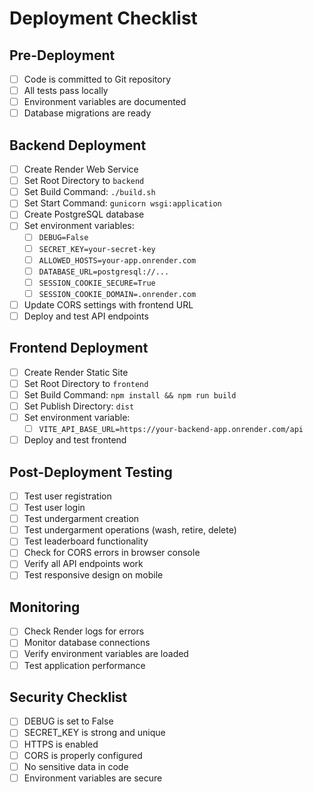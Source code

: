 # Deployment Checklist

## Pre-Deployment
- [ ] Code is committed to Git repository
- [ ] All tests pass locally
- [ ] Environment variables are documented
- [ ] Database migrations are ready

## Backend Deployment
- [ ] Create Render Web Service
- [ ] Set Root Directory to `backend`
- [ ] Set Build Command: `./build.sh`
- [ ] Set Start Command: `gunicorn wsgi:application`
- [ ] Create PostgreSQL database
- [ ] Set environment variables:
  - [ ] `DEBUG=False`
  - [ ] `SECRET_KEY=your-secret-key`
  - [ ] `ALLOWED_HOSTS=your-app.onrender.com`
  - [ ] `DATABASE_URL=postgresql://...`
  - [ ] `SESSION_COOKIE_SECURE=True`
  - [ ] `SESSION_COOKIE_DOMAIN=.onrender.com`
- [ ] Update CORS settings with frontend URL
- [ ] Deploy and test API endpoints

## Frontend Deployment
- [ ] Create Render Static Site
- [ ] Set Root Directory to `frontend`
- [ ] Set Build Command: `npm install && npm run build`
- [ ] Set Publish Directory: `dist`
- [ ] Set environment variable:
  - [ ] `VITE_API_BASE_URL=https://your-backend-app.onrender.com/api`
- [ ] Deploy and test frontend

## Post-Deployment Testing
- [ ] Test user registration
- [ ] Test user login
- [ ] Test undergarment creation
- [ ] Test undergarment operations (wash, retire, delete)
- [ ] Test leaderboard functionality
- [ ] Check for CORS errors in browser console
- [ ] Verify all API endpoints work
- [ ] Test responsive design on mobile

## Monitoring
- [ ] Check Render logs for errors
- [ ] Monitor database connections
- [ ] Verify environment variables are loaded
- [ ] Test application performance

## Security Checklist
- [ ] DEBUG is set to False
- [ ] SECRET_KEY is strong and unique
- [ ] HTTPS is enabled
- [ ] CORS is properly configured
- [ ] No sensitive data in code
- [ ] Environment variables are secure 